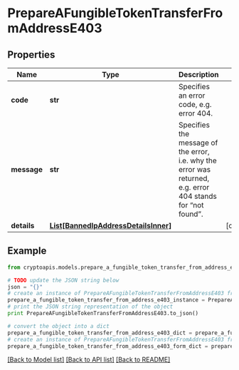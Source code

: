 # PrepareAFungibleTokenTransferFromAddressE403


## Properties
Name | Type | Description | Notes
------------ | ------------- | ------------- | -------------
**code** | **str** | Specifies an error code, e.g. error 404. | 
**message** | **str** | Specifies the message of the error, i.e. why the error was returned, e.g. error 404 stands for “not found”. | 
**details** | [**List[BannedIpAddressDetailsInner]**](BannedIpAddressDetailsInner.md) |  | [optional] 

## Example

```python
from cryptoapis.models.prepare_a_fungible_token_transfer_from_address_e403 import PrepareAFungibleTokenTransferFromAddressE403

# TODO update the JSON string below
json = "{}"
# create an instance of PrepareAFungibleTokenTransferFromAddressE403 from a JSON string
prepare_a_fungible_token_transfer_from_address_e403_instance = PrepareAFungibleTokenTransferFromAddressE403.from_json(json)
# print the JSON string representation of the object
print PrepareAFungibleTokenTransferFromAddressE403.to_json()

# convert the object into a dict
prepare_a_fungible_token_transfer_from_address_e403_dict = prepare_a_fungible_token_transfer_from_address_e403_instance.to_dict()
# create an instance of PrepareAFungibleTokenTransferFromAddressE403 from a dict
prepare_a_fungible_token_transfer_from_address_e403_form_dict = prepare_a_fungible_token_transfer_from_address_e403.from_dict(prepare_a_fungible_token_transfer_from_address_e403_dict)
```
[[Back to Model list]](../README.md#documentation-for-models) [[Back to API list]](../README.md#documentation-for-api-endpoints) [[Back to README]](../README.md)


